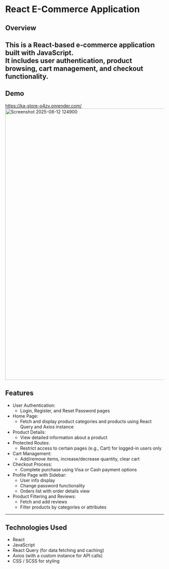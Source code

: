 # React E-Commerce Application

## Overview
This is a React-based e-commerce application built with JavaScript.  
It includes user authentication, product browsing, cart management, and checkout functionality.
---
## Demo
https://ka-store-o4zv.onrender.com/
<img width="1897" height="862" alt="Screenshot 2025-08-12 124900" src="https://github.com/user-attachments/assets/2c752240-6a63-41cf-803c-a0b71e49732c" />

## Features
- User Authentication:
  - Login, Register, and Reset Password pages
- Home Page:
  - Fetch and display product categories and products using React Query and Axios instance
- Product Details:
  - View detailed information about a product
- Protected Routes:
  - Restrict access to certain pages (e.g., Cart) for logged-in users only
- Cart Management:
  - Add/remove items, increase/decrease quantity, clear cart
- Checkout Process:
  - Complete purchase using Visa or Cash payment options
- Profile Page with Sidebar:
  - User info display
  - Change password functionality
  - Orders list with order details view
- Product Filtering and Reviews:
  - Fetch and add reviews
  - Filter products by categories or attributes

---

## Technologies Used
- React
- JavaScript
- React Query (for data fetching and caching)
- Axios (with a custom instance for API calls)
- CSS / SCSS for styling
